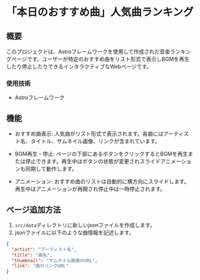 # 「本日のおすすめ曲」人気曲ランキング

## 概要

このプロジェクトは、Astroフレームワークを使用して作成された音楽ランキングページです。ユーザーが特定のおすすめ曲をリスト形式で表示しBGMを再生したり停止したりできるインタラクティブなWebページです。

### 使用技術

- Astroフレームワーク

## 機能

- おすすめ曲表示: 人気曲がリスト形式で表示されます。各曲にはアーティスト名、タイトル、サムネイル画像、リンクが含まれています。

- BGM再生・停止: ページの下部にあるボタンをクリックするとBGMを再生または停止できます。再生中はボタンの状態が変更されスライドアニメーションも同期して動作します。

- アニメーション: おすすめ曲のリストは自動的に横方向にスライドします。再生中はアニメーションが再開され停止中は一時停止されます。

## ページ追加方法

1. `src/data`ディレクトリに新しいjsonファイルを作成します。
2. jsonファイルに以下のような曲情報を記述します。

```json
{
  "artist": "アーティスト名",
  "title": "曲名",
  "thumbnail": "サムネイル画像のURL",
  "link": "曲のリンクURL"
}
```
